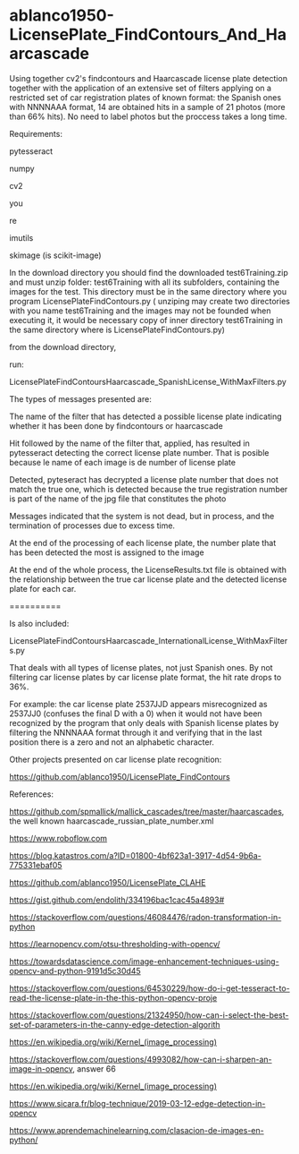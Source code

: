 # ablanco1950-LicensePlate_FindContours_And_Haarcascade
Using together cv2's findcontours and Haarcascade license plate detection together with the application of an extensive set of filters
applying on a restricted set of car registration plates of known format: the Spanish ones with NNNNAAA format, 14 are obtained
 hits in a sample of 21 photos (more than 66% hits). No need to label photos but the proccess takes a long  time.

Requirements:

pytesseract

numpy

cv2

you

re

imutils

skimage (is scikit-image)

In the download directory you should find the downloaded test6Training.zip and must unzip folder: test6Training with all its subfolders, containing the images for the test. This directory must be in the same directory where you program LicensePlateFindContours.py ( unziping may create two directories with you name test6Training and the images may not be founded when executing it, it would be necessary copy of inner directory test6Training in the same directory where is LicensePlateFindContours.py)

from the download directory,

 run:

LicensePlateFindContoursHaarcascade_SpanishLicense_WithMaxFilters.py

The types of messages presented are:

The name of the filter that has detected a possible license plate indicating whether it has been done by findcontours or haarcascade

Hit followed by the name of the filter that, applied, has resulted in pytesseract detecting the correct license plate number. That is posible because le name of each image is de number of license plate

Detected, pyteseract has decrypted a license plate number that does not match the true one, which is detected because
 the true registration number is part of the name of the jpg file that constitutes the photo
 
Messages indicated that the system is not dead, but in process, and the termination of processes due to excess time.

At the end of the processing of each license plate, the number plate that has been detected the most is assigned to the image

At the end of the whole process, the LicenseResults.txt file is obtained with the relationship between the true car license plate and the detected license plate for each car.

==========

Is also included:

LicensePlateFindContoursHaarcascade_InternationalLicense_WithMaxFilters.py

That deals with all types of license plates, not just Spanish ones. By not filtering car license plates by car license plate format,
the hit rate drops to 36%.

For example: the car license plate 2537JJD appears misrecognized as 2537JJ0 (confuses the final D with a 0) when it would not have been recognized
by the program that only deals with Spanish license plates by filtering the NNNNAAA format through it and verifying that in the last position there is a zero and not an alphabetic character.

Other projects presented on car license plate recognition:

https://github.com/ablanco1950/LicensePlate_FindContours




References:

https://github.com/spmallick/mallick_cascades/tree/master/haarcascades, the well known haarcascade_russian_plate_number.xml

https://www.roboflow.com

https://blog.katastros.com/a?ID=01800-4bf623a1-3917-4d54-9b6a-775331ebaf05

https://github.com/ablanco1950/LicensePlate_CLAHE

https://gist.github.com/endolith/334196bac1cac45a4893#

https://stackoverflow.com/questions/46084476/radon-transformation-in-python

https://learnopencv.com/otsu-thresholding-with-opencv/

https://towardsdatascience.com/image-enhancement-techniques-using-opencv-and-python-9191d5c30d45

https://stackoverflow.com/questions/64530229/how-do-i-get-tesseract-to-read-the-license-plate-in-the-this-python-opencv-proje

https://stackoverflow.com/questions/21324950/how-can-i-select-the-best-set-of-parameters-in-the-canny-edge-detection-algorith

https://en.wikipedia.org/wiki/Kernel_(image_processing)

https://stackoverflow.com/questions/4993082/how-can-i-sharpen-an-image-in-opencv, answer 66

https://en.wikipedia.org/wiki/Kernel_(image_processing)

https://www.sicara.fr/blog-technique/2019-03-12-edge-detection-in-opencv

https://www.aprendemachinelearning.com/clasacion-de-images-en-python/

